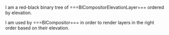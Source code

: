 I am a red-black binary tree of ===BlCompositorElevationLayer=== ordered by elevation.

I am used by ===BlCompositor=== in order to render layers in the right order based on their elevation.